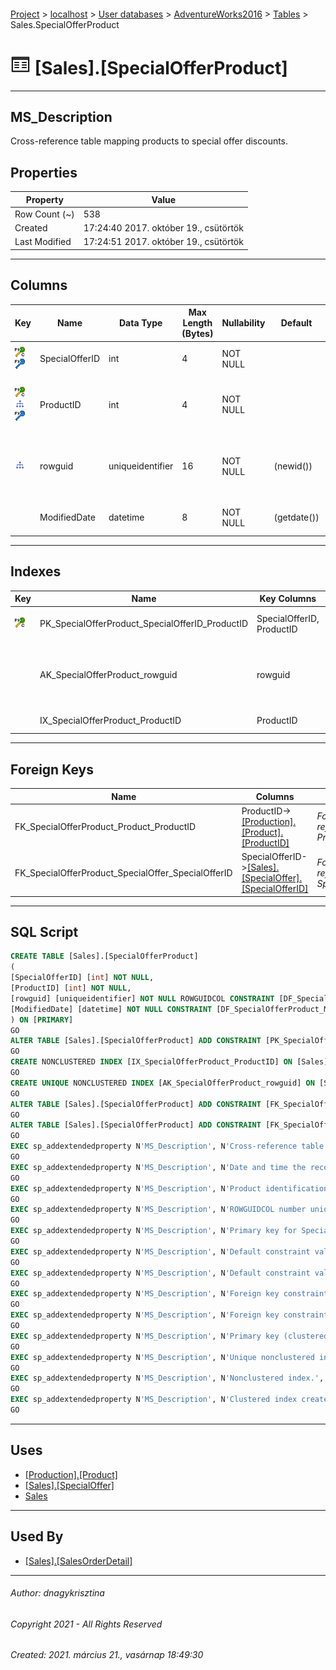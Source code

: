#### 

[Project](../../../../index.md) > [localhost](../../../index.md) > [User databases](../../index.md) > [AdventureWorks2016](../index.md) > [Tables](Tables.md) > Sales.SpecialOfferProduct

# ![Tables](../../../../Images/Table32.png) [Sales].[SpecialOfferProduct]

---

## <a name="#description"></a>MS_Description

Cross-reference table mapping products to special offer discounts.

## <a name="#properties"></a>Properties

| Property | Value |
|---|---|
| Row Count (~) | 538 |
| Created | 17:24:40 2017. október 19., csütörtök |
| Last Modified | 17:24:51 2017. október 19., csütörtök |


---

## <a name="#columns"></a>Columns

| Key | Name | Data Type | Max Length (Bytes) | Nullability | Default | Description |
|---|---|---|---|---|---|---|
| [![Cluster Primary Key PK_SpecialOfferProduct_SpecialOfferID_ProductID: SpecialOfferID\ProductID](../../../../Images/pkcluster.png)](#indexes)[![Foreign Keys FK_SpecialOfferProduct_SpecialOffer_SpecialOfferID: [Sales].[SpecialOffer].SpecialOfferID](../../../../Images/fk.png)](#foreignkeys) | SpecialOfferID | int | 4 | NOT NULL |  | _Primary key for SpecialOfferProduct records._ |
| [![Cluster Primary Key PK_SpecialOfferProduct_SpecialOfferID_ProductID: SpecialOfferID\ProductID](../../../../Images/pkcluster.png)](#indexes)[![Indexes IX_SpecialOfferProduct_ProductID](../../../../Images/Index.png)](#indexes)[![Foreign Keys FK_SpecialOfferProduct_Product_ProductID: [Production].[Product].ProductID](../../../../Images/fk.png)](#foreignkeys) | ProductID | int | 4 | NOT NULL |  | _Product identification number. Foreign key to Product.ProductID._ |
| [![Indexes AK_SpecialOfferProduct_rowguid](../../../../Images/Index.png)](#indexes) | rowguid | uniqueidentifier | 16 | NOT NULL | (newid()) | _ROWGUIDCOL number uniquely identifying the record. Used to support a merge replication sample._ |
|  | ModifiedDate | datetime | 8 | NOT NULL | (getdate()) | _Date and time the record was last updated._ |


---

## <a name="#indexes"></a>Indexes

| Key | Name | Key Columns | Unique | Description |
|---|---|---|---|---|
| [![Cluster Primary Key PK_SpecialOfferProduct_SpecialOfferID_ProductID: SpecialOfferID\ProductID](../../../../Images/pkcluster.png)](#indexes) | PK_SpecialOfferProduct_SpecialOfferID_ProductID | SpecialOfferID, ProductID | YES | _Primary key (clustered) constraint_ |
|  | AK_SpecialOfferProduct_rowguid | rowguid | YES | _Unique nonclustered index. Used to support replication samples._ |
|  | IX_SpecialOfferProduct_ProductID | ProductID |  | _Nonclustered index._ |


---

## <a name="#foreignkeys"></a>Foreign Keys

| Name | Columns | Description |
|---|---|---|
| FK_SpecialOfferProduct_Product_ProductID | ProductID->[[Production].[Product].[ProductID]](Product.md) | _Foreign key constraint referencing Product.ProductID._ |
| FK_SpecialOfferProduct_SpecialOffer_SpecialOfferID | SpecialOfferID->[[Sales].[SpecialOffer].[SpecialOfferID]](SpecialOffer.md) | _Foreign key constraint referencing SpecialOffer.SpecialOfferID._ |


---

## <a name="#sqlscript"></a>SQL Script

```sql
CREATE TABLE [Sales].[SpecialOfferProduct]
(
[SpecialOfferID] [int] NOT NULL,
[ProductID] [int] NOT NULL,
[rowguid] [uniqueidentifier] NOT NULL ROWGUIDCOL CONSTRAINT [DF_SpecialOfferProduct_rowguid] DEFAULT (newid()),
[ModifiedDate] [datetime] NOT NULL CONSTRAINT [DF_SpecialOfferProduct_ModifiedDate] DEFAULT (getdate())
) ON [PRIMARY]
GO
ALTER TABLE [Sales].[SpecialOfferProduct] ADD CONSTRAINT [PK_SpecialOfferProduct_SpecialOfferID_ProductID] PRIMARY KEY CLUSTERED  ([SpecialOfferID], [ProductID]) ON [PRIMARY]
GO
CREATE NONCLUSTERED INDEX [IX_SpecialOfferProduct_ProductID] ON [Sales].[SpecialOfferProduct] ([ProductID]) ON [PRIMARY]
GO
CREATE UNIQUE NONCLUSTERED INDEX [AK_SpecialOfferProduct_rowguid] ON [Sales].[SpecialOfferProduct] ([rowguid]) ON [PRIMARY]
GO
ALTER TABLE [Sales].[SpecialOfferProduct] ADD CONSTRAINT [FK_SpecialOfferProduct_Product_ProductID] FOREIGN KEY ([ProductID]) REFERENCES [Production].[Product] ([ProductID])
GO
ALTER TABLE [Sales].[SpecialOfferProduct] ADD CONSTRAINT [FK_SpecialOfferProduct_SpecialOffer_SpecialOfferID] FOREIGN KEY ([SpecialOfferID]) REFERENCES [Sales].[SpecialOffer] ([SpecialOfferID])
GO
EXEC sp_addextendedproperty N'MS_Description', N'Cross-reference table mapping products to special offer discounts.', 'SCHEMA', N'Sales', 'TABLE', N'SpecialOfferProduct', NULL, NULL
GO
EXEC sp_addextendedproperty N'MS_Description', N'Date and time the record was last updated.', 'SCHEMA', N'Sales', 'TABLE', N'SpecialOfferProduct', 'COLUMN', N'ModifiedDate'
GO
EXEC sp_addextendedproperty N'MS_Description', N'Product identification number. Foreign key to Product.ProductID.', 'SCHEMA', N'Sales', 'TABLE', N'SpecialOfferProduct', 'COLUMN', N'ProductID'
GO
EXEC sp_addextendedproperty N'MS_Description', N'ROWGUIDCOL number uniquely identifying the record. Used to support a merge replication sample.', 'SCHEMA', N'Sales', 'TABLE', N'SpecialOfferProduct', 'COLUMN', N'rowguid'
GO
EXEC sp_addextendedproperty N'MS_Description', N'Primary key for SpecialOfferProduct records.', 'SCHEMA', N'Sales', 'TABLE', N'SpecialOfferProduct', 'COLUMN', N'SpecialOfferID'
GO
EXEC sp_addextendedproperty N'MS_Description', N'Default constraint value of GETDATE()', 'SCHEMA', N'Sales', 'TABLE', N'SpecialOfferProduct', 'CONSTRAINT', N'DF_SpecialOfferProduct_ModifiedDate'
GO
EXEC sp_addextendedproperty N'MS_Description', N'Default constraint value of NEWID()', 'SCHEMA', N'Sales', 'TABLE', N'SpecialOfferProduct', 'CONSTRAINT', N'DF_SpecialOfferProduct_rowguid'
GO
EXEC sp_addextendedproperty N'MS_Description', N'Foreign key constraint referencing Product.ProductID.', 'SCHEMA', N'Sales', 'TABLE', N'SpecialOfferProduct', 'CONSTRAINT', N'FK_SpecialOfferProduct_Product_ProductID'
GO
EXEC sp_addextendedproperty N'MS_Description', N'Foreign key constraint referencing SpecialOffer.SpecialOfferID.', 'SCHEMA', N'Sales', 'TABLE', N'SpecialOfferProduct', 'CONSTRAINT', N'FK_SpecialOfferProduct_SpecialOffer_SpecialOfferID'
GO
EXEC sp_addextendedproperty N'MS_Description', N'Primary key (clustered) constraint', 'SCHEMA', N'Sales', 'TABLE', N'SpecialOfferProduct', 'CONSTRAINT', N'PK_SpecialOfferProduct_SpecialOfferID_ProductID'
GO
EXEC sp_addextendedproperty N'MS_Description', N'Unique nonclustered index. Used to support replication samples.', 'SCHEMA', N'Sales', 'TABLE', N'SpecialOfferProduct', 'INDEX', N'AK_SpecialOfferProduct_rowguid'
GO
EXEC sp_addextendedproperty N'MS_Description', N'Nonclustered index.', 'SCHEMA', N'Sales', 'TABLE', N'SpecialOfferProduct', 'INDEX', N'IX_SpecialOfferProduct_ProductID'
GO
EXEC sp_addextendedproperty N'MS_Description', N'Clustered index created by a primary key constraint.', 'SCHEMA', N'Sales', 'TABLE', N'SpecialOfferProduct', 'INDEX', N'PK_SpecialOfferProduct_SpecialOfferID_ProductID'
GO

```


---

## <a name="#uses"></a>Uses

* [[Production].[Product]](Product.md)
* [[Sales].[SpecialOffer]](SpecialOffer.md)
* [Sales](../Security/Schemas/Sales.md)


---

## <a name="#usedby"></a>Used By

* [[Sales].[SalesOrderDetail]](SalesOrderDetail.md)


---

###### Author:  dnagykrisztina

###### Copyright 2021 - All Rights Reserved

###### Created: 2021. március 21., vasárnap 18:49:30

